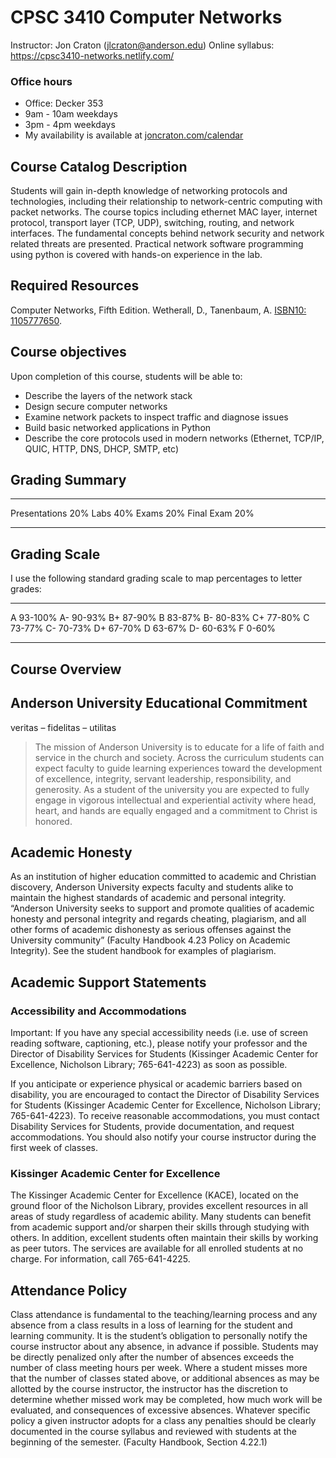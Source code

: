 CPSC 3410 Computer Networks
===========================

Instructor: Jon Craton (jlcraton@anderson.edu)
Online syllabus: https://cpsc3410-networks.netlify.com/

### Office hours

- Office: Decker 353
- 9am - 10am weekdays
- 3pm - 4pm weekdays
- My availability is available at [joncraton.com/calendar](https://joncraton.com/calendar)

Course Catalog Description
--------------------------

Students will gain in-depth knowledge of networking protocols and technologies, including their relationship to network-centric computing with packet networks. The course topics including ethernet MAC layer, internet protocol, transport layer (TCP, UDP), switching, routing, and network interfaces. The fundamental concepts behind network security and network related threats are presented. Practical network software programming using python is covered with hands-on experience in the lab.

Required Resources
------------------

Computer Networks, Fifth Edition. Wetherall, D., Tanenbaum, A. [ISBN10: 1105777650](https://www.worldcat.org/title/computer-networks-fifth-edition/oclc/1105777650). 


Course objectives
-----------------

Upon completion of this course, students will be able to:

- Describe the layers of the network stack
- Design secure computer networks
- Examine network packets to inspect traffic and diagnose issues
- Build basic networked applications in Python
- Describe the core protocols used in modern networks (Ethernet, TCP/IP, QUIC, HTTP, DNS, DHCP, SMTP, etc)

Grading Summary
---------------

--------------   ----
Presentations    20%
Labs             40%
Exams            20%
Final Exam       20%
--------------   ----

Grading Scale
-------------

I use the following standard grading scale to map percentages to letter grades:

--- --------
A   93-100%
A-  90-93%
B+  87-90%
B   83-87%
B-  80-83%
C+  77-80%
C   73-77%
C-  70-73%
D+  67-70%
D   63-67%
D-  60-63%
F   0-60%
--- --------

Course Overview
---------------


Anderson University Educational Commitment
------------------------------------------

veritas – fidelitas – utilitas

> The mission of Anderson University is to educate for a life of faith and service in the church and
society. Across the curriculum students can expect faculty to guide learning experiences toward
the development of excellence, integrity, servant leadership, responsibility, and generosity.
As a student of the university you are expected to fully engage in vigorous intellectual and
experiential activity where head, heart, and hands are equally engaged and a commitment to
Christ is honored.

Academic Honesty
----------------

As an institution of higher education committed to academic and Christian discovery, Anderson
University expects faculty and students alike to maintain the highest standards of academic and
personal integrity. “Anderson University seeks to support and promote qualities of academic
honesty and personal integrity and regards cheating, plagiarism, and all other forms of academic
dishonesty as serious offenses against the University community” (Faculty Handbook 4.23
Policy on Academic Integrity). See the student handbook for examples of plagiarism.

Academic Support Statements
---------------------------

### Accessibility and Accommodations

Important: If you have any special accessibility needs (i.e. use of screen reading software,
captioning, etc.), please notify your professor and the Director of Disability Services for Students
(Kissinger Academic Center for Excellence, Nicholson Library; 765-641-4223) as soon as
possible.

If you anticipate or experience physical or academic barriers based on disability, you are
encouraged to contact the Director of Disability Services for Students (Kissinger Academic
Center for Excellence, Nicholson Library; 765-641-4223). To receive reasonable
accommodations, you must contact Disability Services for Students, provide documentation, and
request accommodations. You should also notify your course instructor during the first week of
classes.

### Kissinger Academic Center for Excellence

The Kissinger Academic Center for Excellence (KACE), located on the ground floor of the
Nicholson Library, provides excellent resources in all areas of study regardless of academic
ability. Many students can benefit from academic support and/or sharpen their skills through
studying with others. In addition, excellent students often maintain their skills by working as
peer tutors. The services are available for all enrolled students at no charge. For information, call
765-641-4225.

Attendance Policy
-----------------

Class attendance is fundamental to the teaching/learning process and any absence from a class
results in a loss of learning for the student and learning community. It is the student’s obligation
to personally notify the course instructor about any absence, in advance if possible. Students may
be directly penalized only after the number of absences exceeds the number of class meeting
hours per week. Where a student misses more that the number of classes stated above, or
additional absences as may be allotted by the course instructor, the instructor has the discretion
to determine whether missed work may be completed, how much work will be evaluated, and
consequences of excessive absences. Whatever specific policy a given instructor adopts for a
class any penalties should be clearly documented in the course syllabus and reviewed with
students at the beginning of the semester. (Faculty Handbook, Section 4.22.1)
